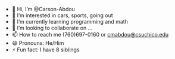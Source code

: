 - 👋 Hi, I’m @Carson-Abdou
- 👀 I’m interested in cars, sports, going out
- 🌱 I’m currently learning programming and math
- 💞️ I’m looking to collaborate on ...
- 📫 How to reach me (760)697-0160 or cmabdou@csuchico.edu
- 😄 Pronouns: He/Him
- ⚡ Fun fact: I have 8 siblings
